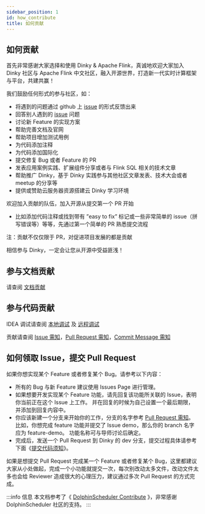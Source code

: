 ```yaml
---
sidebar_position: 1
id: how_contribute
title: 如何贡献
---
```




## 如何贡献

首先非常感谢大家选择和使用 Dinky & Apache Flink，真诚地欢迎大家加入 Dinky 社区与 Apache Flink 中文社区，融入开源世界，打造新一代实时计算框架与平台，共建共赢！

我们鼓励任何形式的参与社区，如：

- 将遇到的问题通过 github 上 [issue](https://github.com/DataLinkDC/dlink/issues) 的形式反馈出来
- 回答别人遇到的 [issue](https://github.com/DataLinkDC/dlink/issues) 问题
- 讨论新 Feature 的实现方案
- 帮助完善文档及官网
- 帮助项目增加测试用例
- 为代码添加注释
- 为代码添加国际化
- 提交修复 Bug 或者 Feature 的 PR
- 发表应用案例实践、扩展组件分享或者与 Flink SQL 相关的技术文章
- 帮助推广 Dinky，基于 Dinky 实践参与其他社区文章发表、技术大会或者 meetup 的分享等
- 提供或赞助云服务器资源搭建云 Dinky 学习环境

欢迎加入贡献的队伍，加入开源从提交第一个 PR 开始

- 比如添加代码注释或找到带有 ”easy to fix” 标记或一些非常简单的 issue（拼写错误等）等等，先通过第一个简单的 PR 熟悉提交流程

注：贡献不仅仅限于 PR，对促进项目发展的都是贡献

相信参与 Dinky，一定会让您从开源中受益匪浅！

## 参与文档贡献

请查阅 [文档贡献](./document)
 
## 参与代码贡献

IDEA 调试请查阅 [本地调试](../local_debug) 及 [远程调试](../remote_debug)

贡献请查阅 [Issue 需知](./issue)，[Pull Request 需知](./pull_request)，[Commit Message 需知](./commit_message)

## 如何领取 Issue，提交 Pull Request

如果你想实现某个 Feature 或者修复某个 Bug。请参考以下内容：

- 所有的 Bug 与新 Feature 建议使用 Issues Page 进行管理。
- 如果想要开发实现某个 Feature 功能，请先回复该功能所关联的 Issue，表明你当前正在这个 Issue 上工作。 并在回复的时候为自己设置一个最后期限，并添加到回复内容中。
- 你应该新建一个分支来开始你的工作，分支的名字参考 [Pull Request 需知](./pull_request)。比如，你想完成 feature 功能并提交了 Issue demo，那么你的 branch 名字应为 feature-demo。 功能名称可与导师讨论后确定。
- 完成后，发送一个 Pull Request 到 Dinky 的 dev 分支，提交过程具体请参考下面《[提交代码须知](./commit_code)》。

如果是想提交 Pull Request 完成某一个 Feature 或者修复某个 Bug，这里都建议大家从小处做起，完成一个小功能就提交一次，每次别改动太多文件，改动文件太多也会给 Reviewer 造成很大的心理压力，建议通过多次 Pull Request 的方式完成。

:::info 信息
本文档参考了《 [DolphinScheduler Contribute](https://dolphinscheduler.apache.org/zh-cn/community/development/contribute.html) 》，非常感谢 DolphinScheduler 社区的支持。
:::